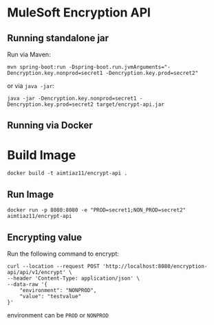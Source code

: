 # MuleSoft Encryption API

## Running standalone jar

Run via Maven:
```
mvn spring-boot:run -Dspring-boot.run.jvmArguments="-Dencryption.key.nonprod=secret1 -Dencryption.key.prod=secret2"
```
or via `java -jar`:

```
java -jar -Dencryption.key.nonprod=secret1 -Dencryption.key.prod=secret2 target/encrypt-api.jar
```

## Running via Docker

# Build Image
```
docker build -t aimtiaz11/encrypt-api .
```
## Run Image

```
docker run -p 8080:8080 -e "PROD=secret1;NON_PROD=secret2" aimtiaz11/encrypt-api
```

## Encrypting value
Run the following command to encrypt:

```
curl --location --request POST 'http://localhost:8080/encryption-api/api/v1/encrypt' \
--header 'Content-Type: application/json' \
--data-raw '{
    "environment": "NONPROD",
    "value": "testvalue"
}'
```
environment can be `PROD` or `NONPROD`